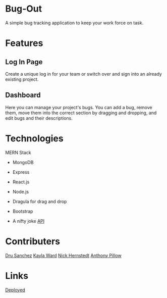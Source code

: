# Bug-Out
A simple bug tracking application to keep your work force on task.

# Features

## Log In Page

Create a unique log in for your team or switch over and sign into an already existing project.

## Dashboard

Here you can manage your project's bugs. You can add a bug, remove them, move them into the correct section by dragging and dropping, and edit bugs and their descriptions.

# Technologies

MERN Stack
- MongoDB
- Express
- React.js
- Node.js

- Dragula for drag and drop
- Bootstrap
- A nifty joke [API](https://www.programmableweb.com/api/geek-jokes-rest-api)

# Contributers
[Dru Sanchez](https://github.com/Drubaloo)
[Kayla Ward](https://github.com/Kaylaw0127)
[Nick Hernstedt](https://github.com/nick-hernstedt)
[Anthony Pillow](https://github.com/SquidDOTjpeg)

# Links
[Deployed](https://bug-out-anthony.herokuapp.com/)

